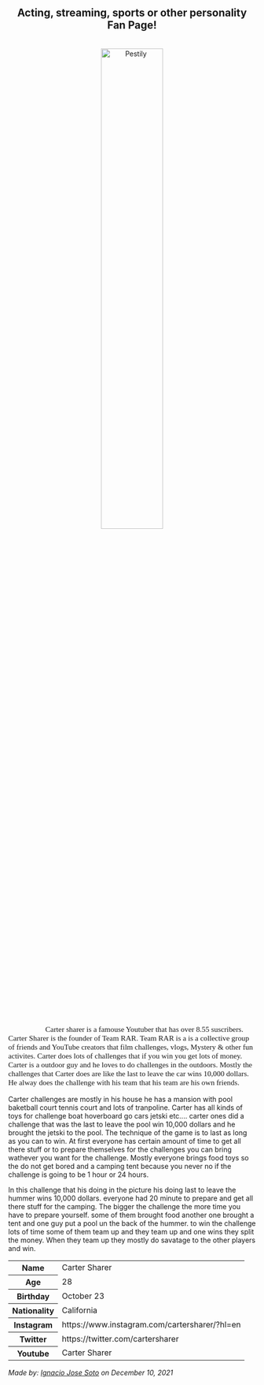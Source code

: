 <h2 align="center" > Acting, streaming, sports or other personality Fan Page!</h2>

<br>

<div align="center">
    <img    src="https://i.ytimg.com/vi/i4B_jDWFegk/maxresdefault.jpg"
            title="Pestily"
            width="50%"
            height="50%" 
            />
</div>

<br>
<p style = "text-indent: 2cm; font-family: Comic Sans MS; font-size:110%">
       Carter sharer is a famouse Youtuber that has over 8.55 suscribers. Carter Sharer is the founder of Team RAR. Team RAR is a is a collective group of friends and YouTube creators that film challenges, vlogs, Mystery & other fun activites. Carter does lots of challenges that if you win you get lots of money. Carter is a outdoor guy and he loves to do challenges in the outdoors. Mostly the challenges that Carter does are like the last to leave the car wins 10,000 dollars. He alway does the challenge with his team that his team are his own friends. 
  
  Carter challenges are mostly in his house he has a mansion with pool baketball court tennis court and lots of tranpoline. Carter has all kinds of toys for challenge boat hoverboard go cars jetski etc.... carter ones did a challenge that was the last to leave the pool win 10,000 dollars and he brought the jetski to the pool. The technique of the game is to last as long as you can to win. At first everyone has certain amount of time to get all there stuff or to prepare themselves for the challenges you can bring wathever you want for the challenge. Mostly everyone brings food toys so the do not get bored and a camping tent because you never no if the challenge is going to be 1 hour or 24 hours.
  
  In this challenge that his doing in the picture his doing last to leave the hummer wins 10,000 dollars. everyone had 20 minute to prepare and get all there stuff for the camping. The bigger the challenge the more time you have to prepare yourself. some of them brought food another one brought a tent and one guy put a pool un the back of the hummer. to win the challenge lots of time some of them team up and they team up and one wins they split the money. When they team up they mostly do savatage to the other players and win.
</p>
<table>
    <tr>
        <th>Name</th>
        <td>Carter Sharer</td>
    </tr>
    <tr>
        <th>Age</th>
        <td>28</td>
    </tr>
    <tr>
        <th>Birthday</th>
        <td>October 23</td>
    </tr>
        <tr>
        <th>Nationality</th>
        <td>California</td>
    </tr>
    <tr>
        <th>Instagram</th>
        <td>https://www.instagram.com/cartersharer/?hl=en</td>
    </tr>
    <tr>
        <th>Twitter</th>
        <td>https://twitter.com/cartersharer</td>
    </tr>
    <tr>
        <th>Youtube</th>
        <td>
Carter Sharer</td>
    </tr>
    <tr>
       
</table>

<p>
    <i>Made by: <u>Ignacio Jose Soto</u> on December 10, 2021</i>
</p>
